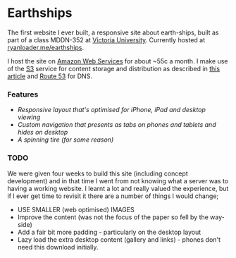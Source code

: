 # Earthships

The first website I ever built, a responsive site about earth-ships, built as part of a class MDDN-352 at [Victoria University](http://www.victoria.ac.nz/design). Currently hosted at [ryanloader.me/earthships](http://ryanloader.me/earthships/).

I host the site on [Amazon Web Services](https://aws.amazon.com/) for about ~55c a month. I make use of the [S3](https://aws.amazon.com/s3/) service for content storage and distribution as described in [this article](http://docs.aws.amazon.com/AmazonS3/latest/dev/WebsiteHosting.html) and [Route 53](https://aws.amazon.com/route53/) for DNS.

### Features ###

* *Responsive layout that's optimised for iPhone, iPad and desktop viewing*
* *Custom navigation that presents as tabs on phones and tablets and hides on desktop*
* *A spinning tire (for some reason)*

### TODO ###

We were given four weeks to build this site (including concept development) and in that time I went from not knowing what a server was to having a working website. I learnt a lot and really valued the experience, but if I ever get time to revisit it there are a number of things I would change;

* USE SMALLER (web optimised) IMAGES
* Improve the content (was not the focus of the paper so fell by the way-side)
* Add a fair bit more padding - particularly on the desktop layout
* Lazy load the extra desktop content (gallery and links) - phones don't need this download initially.
